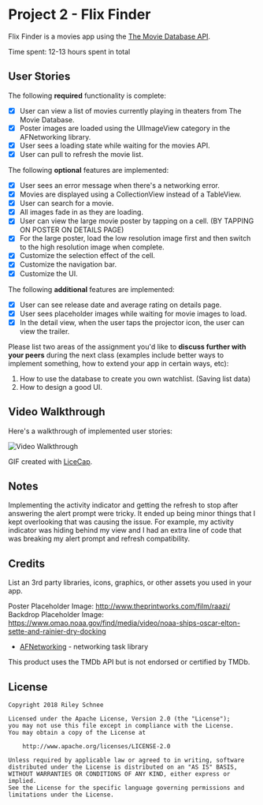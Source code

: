 # Project 2 - Flix Finder

Flix Finder is a movies app using the [The Movie Database API](http://docs.themoviedb.apiary.io/#).

Time spent: 12-13 hours spent in total

## User Stories

The following **required** functionality is complete:

- [x] User can view a list of movies currently playing in theaters from The Movie Database.
- [x] Poster images are loaded using the UIImageView category in the AFNetworking library.
- [x] User sees a loading state while waiting for the movies API.
- [x] User can pull to refresh the movie list.

The following **optional** features are implemented:

- [x] User sees an error message when there's a networking error.
- [x] Movies are displayed using a CollectionView instead of a TableView.
- [x] User can search for a movie.
- [x] All images fade in as they are loading.
- [x] User can view the large movie poster by tapping on a cell. (BY TAPPING ON POSTER ON DETAILS PAGE)
- [x] For the large poster, load the low resolution image first and then switch to the high resolution image when complete.
- [x] Customize the selection effect of the cell.
- [x] Customize the navigation bar.
- [x] Customize the UI.

The following **additional** features are implemented:

- [x] User can see release date and average rating on details page.
- [x] User sees placeholder images while waiting for movie images to load.
- [x] In the detail view, when the user taps the projector icon, the user can view the trailer.

Please list two areas of the assignment you'd like to **discuss further with your peers** during the next class (examples include better ways to implement something, how to extend your app in certain ways, etc):

1. How to use the database to create you own watchlist. (Saving list data)
2. How to design a good UI.

## Video Walkthrough

Here's a walkthrough of implemented user stories:

<img src='http://i.imgur.com/link/to/your/gif/file.gif' title='Video Walkthrough' width='' alt='Video Walkthrough' />

GIF created with [LiceCap](http://www.cockos.com/licecap/).

## Notes

Implementing the activity indicator and getting the refresh to stop after answering the alert prompt were tricky. It ended up being minor things that I kept overlooking that was causing the issue. For example, my activity indicator was hiding behind my view and I had an extra line of code that was breaking my alert prompt and refresh compatibility.

## Credits

List an 3rd party libraries, icons, graphics, or other assets you used in your app.

Poster Placeholder Image: http://www.theprintworks.com/film/raazi/
Backdrop Placeholder Image: https://www.omao.noaa.gov/find/media/video/noaa-ships-oscar-elton-sette-and-rainier-dry-docking

- [AFNetworking](https://github.com/AFNetworking/AFNetworking) - networking task library

This product uses the TMDb API but is not endorsed or certified by TMDb.

## License

    Copyright 2018 Riley Schnee

    Licensed under the Apache License, Version 2.0 (the "License");
    you may not use this file except in compliance with the License.
    You may obtain a copy of the License at

        http://www.apache.org/licenses/LICENSE-2.0

    Unless required by applicable law or agreed to in writing, software
    distributed under the License is distributed on an "AS IS" BASIS,
    WITHOUT WARRANTIES OR CONDITIONS OF ANY KIND, either express or implied.
    See the License for the specific language governing permissions and
    limitations under the License.
